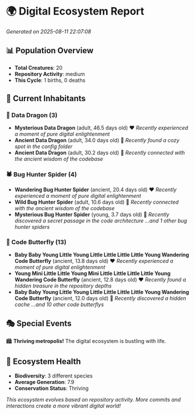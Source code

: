 # 🌍 Digital Ecosystem Report
*Generated on 2025-08-11 22:07:08*

## 📊 Population Overview
- **Total Creatures**: 20
- **Repository Activity**: medium
- **This Cycle**: 1 births, 0 deaths

## 👥 Current Inhabitants

### 🐉 Data Dragon (3)
- **Mysterious Data Dragon** (adult, 46.5 days old) ❤️
  *Recently experienced a moment of pure digital enlightenment*
- **Ancient Data Dragon** (adult, 34.0 days old) 💛
  *Recently found a cozy spot in the config folder*
- **Ancient Data Dragon** (adult, 30.2 days old) 💛
  *Recently connected with the ancient wisdom of the codebase*

### 🕷️ Bug Hunter Spider (4)
- **Wandering Bug Hunter Spider** (ancient, 20.4 days old) ❤️
  *Recently experienced a moment of pure digital enlightenment*
- **Wild Bug Hunter Spider** (adult, 10.6 days old) 💛
  *Recently connected with the ancient wisdom of the codebase*
- **Mysterious Bug Hunter Spider** (young, 3.7 days old) 💚
  *Recently discovered a secret passage in the code architecture*
  *...and 1 other bug hunter spiders*

### 🦋 Code Butterfly (13)
- **Baby Baby Young Little Young Little Little Little Little Young Wandering Code Butterfly** (ancient, 13.8 days old) ❤️
  *Recently experienced a moment of pure digital enlightenment*
- **Young Mini Little Little Young Mini Little Little Little Little Young Wandering Code Butterfly** (ancient, 12.8 days old) ❤️
  *Recently found a hidden treasure in the repository depths*
- **Baby Baby Young Little Young Little Little Little Little Young Wandering Code Butterfly** (ancient, 12.0 days old) 💛
  *Recently discovered a hidden cache*
  *...and 10 other code butterflys*

## 🎭 Special Events

🏙️ **Thriving metropolis!** The digital ecosystem is bustling with life.

## 🔬 Ecosystem Health
- **Biodiversity**: 3 different species
- **Average Generation**: 7.9
- **Conservation Status**: Thriving

*This ecosystem evolves based on repository activity. More commits and interactions create a more vibrant digital world!*